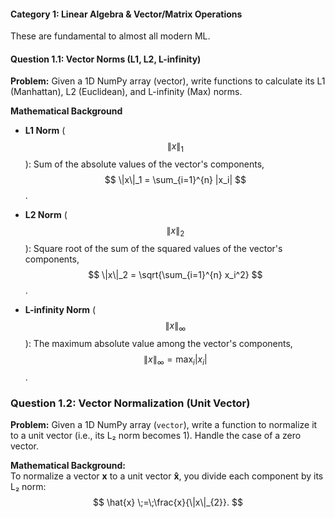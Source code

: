 #### Category 1: Linear Algebra & Vector/Matrix Operations  
These are fundamental to almost all modern ML.

#### Question 1.1: Vector Norms (L1, L2, L-infinity)  
**Problem:** Given a 1D NumPy array (vector), write functions to calculate its L1 (Manhattan), L2 (Euclidean), and L-infinity (Max) norms.

**Mathematical Background**  
- **L1 Norm** ($$\|x\|_1$$): Sum of the absolute values of the vector's components, $$ \|x\|_1 = \sum_{i=1}^{n} |x_i| $$.

- **L2 Norm** ($$\|x\|_2$$): Square root of the sum of the squared values of the vector's components, $$ \|x\|_2 = \sqrt{\sum_{i=1}^{n} x_i^2} $$.

- **L-infinity Norm** ($$\|x\|_\infty$$): The maximum absolute value among the vector's components, $$ \|x\|_\infty = \max_i |x_i| $$.

### Question 1.2: Vector Normalization (Unit Vector)

**Problem:** Given a 1D NumPy array (`vector`), write a function to normalize it to a unit vector (i.e., its L₂ norm becomes 1). Handle the case of a zero vector.

**Mathematical Background:**  
To normalize a vector **x** to a unit vector **x̂**, you divide each component by its L₂ norm:  
$$
\hat{x} \;=\;\frac{x}{\|x\|_{2}}.
$$
